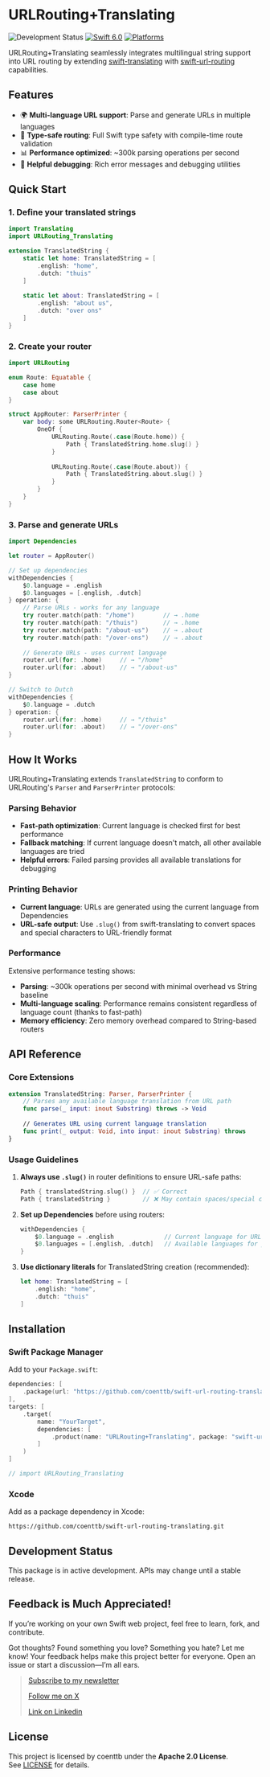# URLRouting+Translating

![Development Status](https://img.shields.io/badge/status-active--development-blue.svg)
[![Swift 6.0](https://img.shields.io/badge/Swift-6.0-orange.svg)](https://swift.org)
[![Platforms](https://img.shields.io/badge/Platforms-iOS%2017%20|%20macOS%2014-blue.svg)](https://swift.org)

URLRouting+Translating seamlessly integrates multilingual string support into URL routing by extending [swift-translating](https://github.com/coenttb/swift-translating) with [swift-url-routing](https://github.com/pointfreeco/swift-url-routing) capabilities.

## Features

- 🌍 **Multi-language URL support**: Parse and generate URLs in multiple languages  
- 🔧 **Type-safe routing**: Full Swift type safety with compile-time route validation
- 📊 **Performance optimized**: ~300k parsing operations per second
- 🐛 **Helpful debugging**: Rich error messages and debugging utilities

## Quick Start

### 1. Define your translated strings

```swift
import Translating
import URLRouting_Translating

extension TranslatedString {
    static let home: TranslatedString = [
        .english: "home",
        .dutch: "thuis"
    ]
    
    static let about: TranslatedString = [
        .english: "about us",
        .dutch: "over ons"
    ]
}
```

### 2. Create your router

```swift
import URLRouting

enum Route: Equatable {
    case home
    case about
}

struct AppRouter: ParserPrinter {
    var body: some URLRouting.Router<Route> {
        OneOf {
            URLRouting.Route(.case(Route.home)) {
                Path { TranslatedString.home.slug() }
            }
            
            URLRouting.Route(.case(Route.about)) {
                Path { TranslatedString.about.slug() }
            }
        }
    }
}
```

### 3. Parse and generate URLs

```swift
import Dependencies

let router = AppRouter()

// Set up dependencies
withDependencies {
    $0.language = .english
    $0.languages = [.english, .dutch]
} operation: {
    // Parse URLs - works for any language
    try router.match(path: "/home")        // → .home
    try router.match(path: "/thuis")       // → .home
    try router.match(path: "/about-us")    // → .about
    try router.match(path: "/over-ons")    // → .about
    
    // Generate URLs - uses current language
    router.url(for: .home)     // → "/home"
    router.url(for: .about)    // → "/about-us"
}

// Switch to Dutch
withDependencies {
    $0.language = .dutch
} operation: {
    router.url(for: .home)     // → "/thuis"  
    router.url(for: .about)    // → "/over-ons"
}
```

## How It Works

URLRouting+Translating extends `TranslatedString` to conform to URLRouting's `Parser` and `ParserPrinter` protocols:

### Parsing Behavior
- **Fast-path optimization**: Current language is checked first for best performance
- **Fallback matching**: If current language doesn't match, all other available languages are tried
- **Helpful errors**: Failed parsing provides all available translations for debugging

### Printing Behavior  
- **Current language**: URLs are generated using the current language from Dependencies
- **URL-safe output**: Use `.slug()` from swift-translating to convert spaces and special characters to URL-friendly format

### Performance
Extensive performance testing shows:
- **Parsing**: ~300k operations per second with minimal overhead vs String baseline
- **Multi-language scaling**: Performance remains consistent regardless of language count (thanks to fast-path)
- **Memory efficiency**: Zero memory overhead compared to String-based routers

## API Reference

### Core Extensions

```swift
extension TranslatedString: Parser, ParserPrinter {
    // Parses any available language translation from URL path
    func parse(_ input: inout Substring) throws -> Void
    
    // Generates URL using current language translation  
    func print(_ output: Void, into input: inout Substring) throws
}
```

### Usage Guidelines

1. **Always use `.slug()`** in router definitions to ensure URL-safe paths:
   ```swift
   Path { translatedString.slug() }  // ✅ Correct
   Path { translatedString }         // ❌ May contain spaces/special chars  
   ```

2. **Set up Dependencies** before using routers:
   ```swift
   withDependencies {
       $0.language = .english              // Current language for URL generation
       $0.languages = [.english, .dutch]   // Available languages for parsing
   }
   ```

3. **Use dictionary literals** for TranslatedString creation (recommended):
   ```swift
   let home: TranslatedString = [
       .english: "home",
       .dutch: "thuis"
   ]
   ```

## Installation

### Swift Package Manager

Add to your `Package.swift`:

```swift
dependencies: [
    .package(url: "https://github.com/coenttb/swift-url-routing-translating.git", from: "0.1.0")
],
targets: [
    .target(
        name: "YourTarget",
        dependencies: [
            .product(name: "URLRouting+Translating", package: "swift-url-routing-translating")
        ]
    )
]

// import URLRouting_Translating
```

### Xcode

Add as a package dependency in Xcode:
```
https://github.com/coenttb/swift-url-routing-translating.git
```

## Development Status

This package is in active development. APIs may change until a stable release.

## Feedback is Much Appreciated!
  
If you’re working on your own Swift web project, feel free to learn, fork, and contribute.

Got thoughts? Found something you love? Something you hate? Let me know! Your feedback helps make this project better for everyone. Open an issue or start a discussion—I’m all ears.

> [Subscribe to my newsletter](http://coenttb.com/newsletter/subscribe)
>
> [Follow me on X](http://x.com/coenttb)
> 
> [Link on Linkedin](https://www.linkedin.com/in/tenthijeboonkkamp)

## License

This project is licensed by coenttb under the **Apache 2.0 License**.  
See [LICENSE](LICENSE.md) for details.
